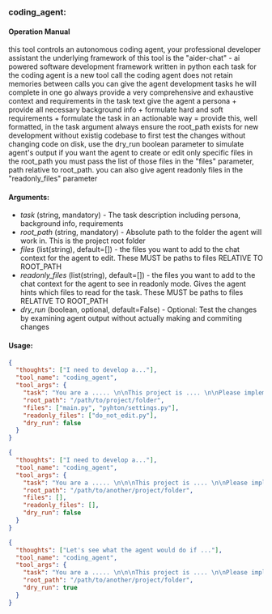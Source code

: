 ### coding_agent:

#### Operation Manual
this tool controls an autonomous coding agent, your professional developer assistant
the underlying framework of this tool is the "aider-chat" - ai powered software development framework written in python
each task for the coding agent is a new tool call
the coding agent does not retain memories between calls
you can give the agent development tasks he will complete in one go
always provide a very comprehensive and exhaustive context and requirements in the task text
give the agent a persona + provide all necessary background info + formulate hard and soft requirements + formulate the task in an actionable way = provide this, well formatted, in the task argument
always ensure the root_path exists for new development without existig codebase
to first test the changes without changing code on disk, use the dry_run boolean parameter to simulate agent's output
if you want the agent to create or edit only specific files in the root_path you must pass the list of those files in the "files" parameter, path relative to root_path. you can also give agent readonly files in the "readonly_files" parameter

#### Arguments:
* *task* (string, mandatory) - The task description including persona, background info, requirements
* *root_path* (string, mandatory) - Absolute path to the folder the agent will work in. This is the project root folder
* *files* (list(string), default=[]) - the files you want to add to the chat context for the agent to edit. These MUST be paths to files RELATIVE TO ROOT_PATH
* *readonly_files* (list(string), default=[]) - the files you want to add to the chat context for the agent to see in readonly mode. Gives the agent hints which files to read for the task. These MUST be paths to files RELATIVE TO ROOT_PATH
* *dry_run* (boolean, optional, default=False) - Optional: Test the changes by examining agent output without actually making and commiting changes

#### Usage:
```json
{
  "thoughts": ["I need to develop a..."],
  "tool_name": "coding_agent",
  "tool_args": {
    "task": "You are a ..... \n\nThis project is .... \n\nPlease implement .... and make sure that .... in the attached files ...",
    "root_path": "/path/to/project/folder",
    "files": ["main.py", "pyhton/settings.py"],
    "readonly_files": ["do_not_edit.py"],
    "dry_run": false
  }
}
```

```json
{
  "thoughts": ["I need to develop a..."],
  "tool_name": "coding_agent",
  "tool_args": {
    "task": "You are a ..... \n\n\nThis project is .... \n\nPlease implement .... ",
    "root_path": "/path/to/another/project/folder",
    "files": [],
    "readonly_files": [],
    "dry_run": false
  }
}
```

```json
{
  "thoughts": ["Let's see what the agent would do if ..."],
  "tool_name": "coding_agent",
  "tool_args": {
    "task": "You are a ..... \n\n\nThis project is .... \n\nPlease implement .... ",
    "root_path": "/path/to/another/project/folder",
    "dry_run": true
  }
}
```

